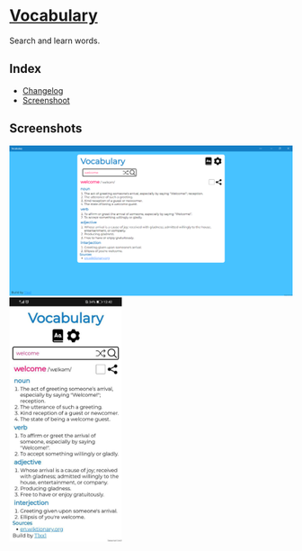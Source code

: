 # [Vocabulary](https://t1xx1.github.io/Vocabulary)

Search and learn words.

## Index

-  [Changelog](.github/CHANGELOG.md)
-  [Screenshoot](#screenshots)

## Screenshots

![](.github/img/pwa.png)
<img src='./.github/img/mobile.jpg' width='200px' />
